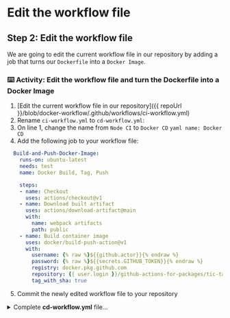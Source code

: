 # Edit the workflow file

## Step 2: Edit the workflow file

We are going to edit the current workflow file in our repository by adding a job that turns our `Dockerfile` into a `Docker Image`.

### :keyboard: Activity: Edit the workflow file and turn the Dockerfile into a Docker Image

1. [Edit the current workflow file in our repository]({{ repoUrl }}/blob/docker-workflow/.github/workflows/ci-workflow.yml)
2. Rename `ci-workflow.yml` to `cd-workflow.yml`:
3. On line 1, change the name from `Node CI` to `Docker CD`
   `yaml name: Docker CD`
4. Add the following job to your workflow file:

```yaml
  Build-and-Push-Docker-Image:
    runs-on: ubuntu-latest
    needs: test
    name: Docker Build, Tag, Push

    steps:
    - name: Checkout
      uses: actions/checkout@v1
    - name: Download built artifact
      uses: actions/download-artifact@main
      with:
        name: webpack artifacts
        path: public
    - name: Build container image
      uses: docker/build-push-action@v1
      with:
        username: {% raw %}${{github.actor}}{% endraw %}
        password: {% raw %}${{secrets.GITHUB_TOKEN}}{% endraw %}
        registry: docker.pkg.github.com
        repository: {{ user.login }}/github-actions-for-packages/tic-tac-toe
        tag_with_sha: true
```

5. Commit the newly edited workflow file to your repository

<details><summary>Complete <b>cd-workflow.yml</b> file...</summary>

```yaml
name: Docker CD

on:
  push:
    paths:
    - "**Dockerfile**"

jobs:
  build:
    runs-on: ubuntu-latest
    steps:
    - uses: actions/checkout@v1
    - name: npm install and build webpack
      run: |
        npm install
        npm run build
    - uses: actions/upload-artifact@main
      with:
        name: webpack artifacts
        path: public/

  test:
    runs-on: ubuntu-latest
    needs: build
    strategy:
      matrix:
        os: [ubuntu-lastest, windows-2016]
        node-version: [12.x, 14.x]

    steps:
    - uses: actions/checkout@v1
    - name: Use Node.js {% raw %}${{ matrix.node-version }}{% endraw %}
      uses: actions/setup-node@v1
      with:
        node-version: {% raw %}${{ matrix.node-version }}{% endraw %}
    - uses: actions/download-artifact@main
      with:
        name: webpack artifacts
        path: public
    - name: npm install, and test
      run: |
        npm install
        npm test
      env:
        CI: true

  Build-and-Push-Docker-Image:
    runs-on: ubuntu-latest
    needs: test
    name: Docker Build, Tag, Push

    steps:
    - name: Checkout
      uses: actions/checkout@v1
    - name: Download built artifact
      uses: actions/download-artifact@main
      with:
        name: webpack artifacts
        path: public
    - name: Build container image
      uses: docker/build-push-action@v1
      with:
        username: {% raw %}${{github.actor}}{% endraw %}
        password: {% raw %}${{secrets.GITHUB_TOKEN}}{% endraw %}
        registry: docker.pkg.github.com
        repository: {{ user.login }}/github-actions-for-packages/tic-tac-toe
        tag_with_sha: true
```

</details>
